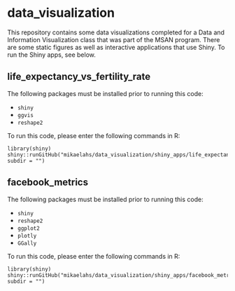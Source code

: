 # data_visualization
This repository contains some data visualizations completed for a Data and Information Visualization class that was part of the MSAN program. There are some static figures as well as interactive applications that use Shiny. To run the Shiny apps, see below.

## life_expectancy_vs_fertility_rate

The following packages must be installed prior to running this code:

- `shiny`
- `ggvis`
- `reshape2`

To run this code, please enter the following commands in R:

```
library(shiny)
shiny::runGitHub("mikaelahs/data_visualization/shiny_apps/life_expectancy_vs_fertility_rate", subdir = "")
```

## facebook_metrics

The following packages must be installed prior to running this code:

- `shiny`
- `reshape2`
- `ggplot2`
- `plotly`
- `GGally`

To run this code, please enter the following commands in R:

```
library(shiny)
shiny::runGitHub("mikaelahs/data_visualization/shiny_apps/facebook_metrics", subdir = "")
```

